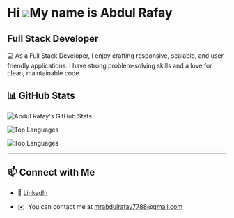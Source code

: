 Hi ![](https://user-images.githubusercontent.com/18350557/176309783-0785949b-9127-417c-8b55-ab5a4333674e.gif)My name is Abdul Rafay
===================================================================================================================================

Full Stack Developer
--------------------

💻 As a Full Stack Developer, I enjoy crafting responsive, scalable, and user-friendly applications. I have strong problem-solving skills and a love for clean, maintainable code.


## 📊 GitHub Stats

![Abdul Rafay's GitHub Stats](https://github-readme-stats.vercel.app/api?username=Abdul-Rafay2005&show_icons=true&theme=radical)

![Top Languages](https://github-readme-stats.vercel.app/api/top-langs/?username=Abdul-Rafay2005&layout=compact&theme=radical)

![Top Languages](https://github-readme-stats.vercel.app/api/top-langs/?username=Abdul-Rafay2005&layout=compact&theme=radical)



---

## 📫 Connect with Me

- 💼 [LinkedIn](https://www.linkedin.com/in/abdul-rafay-18bab5356/) 

*   ✉️  You can contact me at [mrabdulrafay7788@gmail.com](mailto:mrabdulrafay7788@gmail.com)
